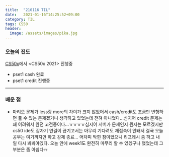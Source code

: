 ```yaml
---
title:  "210116 TIL"
date:   2021-01-16T14:25:52+09:00
category: TIL
tags: CS50
header:
  image: /assets/images/pika.jpg
---
```


<h3>오늘의 진도</h3>

[CS50x](https://cs50.harvard.edu/x/2021/)에서 <CS50x 2021> 진행중

 - pset1 cash 완료
 - pset1 credit 진행중

<hr>

<h3>배운 점</h3>

 - 마리오 문제가 less랑 more의 차이가 크지 않았어서 cash/credit도 조금만 변형하면 풀 수 있는 문제겠거니 생각하고 있었는데 전혀 아니었다...심지어 credit 문제는 꽤 어려워서 완전 
고전중이다...ㅠㅠㅠㅠ심지어 서버가 문제인지 뭔지는 모르겠지만 cs50 ide도 갑자기 연결이 끊기고서는 아무리 기다려도 재접속이 안돼서 결국 오늘 공부는 여기까지만 하고 강제 종료...
어차피 막힌 참이었으니 리프레시 좀 하고 내일 다시 봐봐야겠다. 오늘 안에 week1도 완전히 마무리 할 수 있겠구나 했었는데 그 부분은 좀 아쉽다ㅠ
